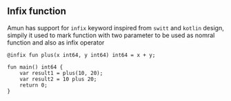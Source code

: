 ## Infix function

Amun has support for `infix` keyword inspired from `switt` and `kotlin` design, simpily it used to mark
function with two parameter to be used as nomral function and also as infix operator

```
@infix fun plus(x int64, y int64) int64 = x + y;

fun main() int64 {
    var result1 = plus(10, 20);
    var result2 = 10 plus 20;
    return 0;
}
```